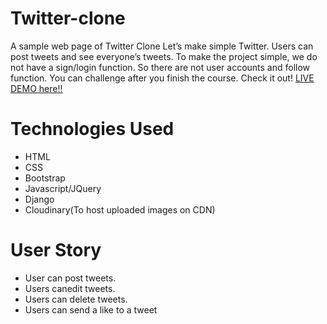 # Twitter-clone
A sample web page of Twitter Clone Let’s make simple Twitter. Users can post tweets and see everyone’s tweets. To make the project simple, we do not have a sign/login function. So there are not user accounts and follow function. You can challenge after you finish the course.
Check it out! [LIVE DEMO here!!](https://twitter-clone-george.herokuapp.com/)

# Technologies Used
* HTML
* CSS
* Bootstrap
* Javascript/JQuery
* Django
* Cloudinary(To host uploaded images on CDN)
# User Story
* User can post tweets.
* Users canedit tweets.
* Users can delete tweets.
* Users can send a like to a tweet
